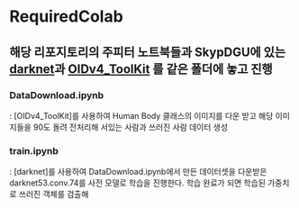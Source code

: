 # RequiredColab
## 해당 리포지토리의 주피터 노트북들과 SkypDGU에 있는 [darknet](https://github.com/SkypDGU/darknet)과 [OIDv4_ToolKit](https://github.com/SkypDGU/OIDv4_ToolKit) 를 같은 폴더에 놓고 진행

### DataDownload.ipynb 
: [OIDv4_ToolKit]를 사용하여 Human Body 클래스의 이미지를 다운 받고 해당 이미지들을 90도 돌려 전처리해 서있는 사람과 쓰러진 사람 데이터 생성

### train.ipynb 
: [darknet]를 사용하여 DataDownload.ipynb에서 만든 데이터셋을 다운받은 darknet53.conv.74를 사전 모델로 학습을 진행한다. 학습 완료가 되면 학습된 가중치로 쓰러진 객체를 검출해 

